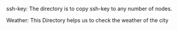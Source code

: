ssh-key: The directory is to copy ssh-key to any number of nodes.

Weather: This Directory helps us to check the weather of the city

